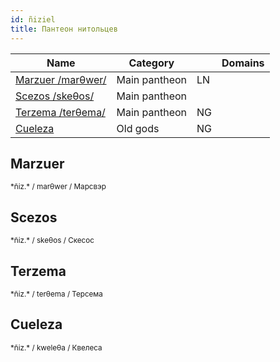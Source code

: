 ```yaml
---
id: ñiziel
title: Пантеон нитольцев
---
```


| Name                             | Category      |     | Domains |
| -------------------------------- | ------------- | --- | ------- |
| [Marzuer /marθwer/](#marzuer)    | Main pantheon | LN  |         |
| [Scezos /skeθos/](#scezos)       | Main pantheon |     |         |
| [Terzema /terθema/](#terzema)    | Main pantheon | NG  |         |
| [Cueleza](#cueleza) | Old gods      | NG  |         |

## Marzuer

<small>
*ñiz.*  / marθwer / Марсвэр
</small>

## Scezos

<small>
*ñiz.*  / skeθos / Скесос
</small>

## Terzema

<small>
*ñiz.*  / terθema / Терсема
</small>

## Cueleza

<small>
*ñiz.*  / kweleθa / Квелеса
</small>